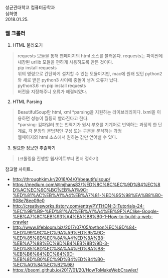 성균관대학교 컴퓨터공학과  
심하영  
2018.01.25.  
  
  
### 웹 크롤러

1. HTML 불러오기
> requests 모듈을 통해 웹페이지의 html 소스를 불러온다. requests는 파이썬에 내장된 urllib 모듈을 편하게 사용하도록 만든 것이다.</br>
> pip install requests </br>
> 위의 명령으로 간단하게 설치할 수 있는 모듈이지만, mac에 원래 있던 python2와 새로 받은 python3 사이에 충돌이 생겨 오류가 났다. </br>
> python3.6 -m pip install requests </br>
> 버전을 지정해주니 오류가 해결되었다.


2. HTML Parsing
> BeautifulSoup란 html, xml *parsing을 지원하는 라이브러리이다. lxml을 이용하면 성능이 월등히 빨라진다고 한다.</br>
> *parsing: 컴파일러 또는 번역기가 원시 부호를 기계어로 번역하는 과정의 한 단계로, 각 문장의 문법적인 구성 또는 구문을 분석하는 과정 <br>
> 웹페이지의 html 소스에서 원하는 값만 얻어낼 수 있다.


3. 필요한 정보만 추출하기
> (크롤링을 진행할 웹사이트부터 먼저 정하기)




참고할 사이트..
- http://throughkim.kr/2016/04/01/beautifulsoup/
- https://medium.com/@mjhans83/%ED%8C%8C%EC%9D%B4%EC%8D%AC%EC%9C%BC%EB%A1%9C-%ED%81%AC%EB%A1%A4%EB%A7%81-%ED%95%98%EA%B8%B0-908e78ee09e0
- http://creativeworks.tistory.com/entry/PYTHON-3-Tutorials-24-%EC%9B%B9-%ED%81%AC%EB%A1%A4%EB%9F%AClike-Google-%EB%A7%8C%EB%93%A4%EA%B8%B0-1-How-to-build-a-web-crawler
- http://www.lifebloom.biz/2017/07/05/python%EC%9D%84-%ED%99%9C%EC%9A%A9%ED%95%9C-%ED%85%8D%EC%8A%A4%ED%8A%B8-%EB%A7%88%EC%9D%B4%EB%8B%9D-3-%ED%85%8D%EC%8A%A4%ED%8A%B8-%EB%B6%84%EC%84%9D-%EB%8D%B0%EC%9D%B4%ED%84%B0-%EC%A0%84%EC%B2%98/
- https://beomi.github.io/2017/01/20/HowToMakeWebCrawler/
